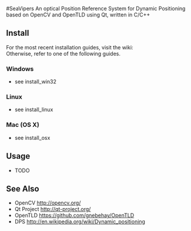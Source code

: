 #SeaVipers
An optical Position Reference System for Dynamic Positioning based on OpenCV and OpenTLD using Qt, written in C/C++ <br>

## Install
For the most recent installation guides, visit the wiki:  
Otherwise, refer to one of the following guides. 

### Windows
* see install_win32

### Linux
* see install_linux

### Mac (OS X)
* see install_osx

## Usage
* TODO

## See Also
* OpenCV http://opencv.org/
* Qt Project http://qt-project.org/
* OpenTLD https://github.com/gnebehay/OpenTLD
* DPS http://en.wikipedia.org/wiki/Dynamic_positioning

